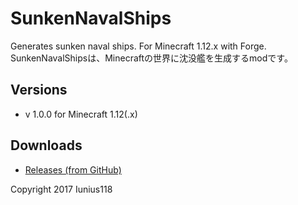 # SunkenNavalShips
Generates sunken naval ships. For Minecraft 1.12.x with Forge.
SunkenNavalShipsは、Minecraftの世界に沈没艦を生成するmodです。

## Versions
- v 1.0.0 for Minecraft 1.12(.x)

## Downloads
- [Releases (from GitHub)](https://github.com/Iunius118/SunkenNavalShips/releases)

Copyright 2017 Iunius118
